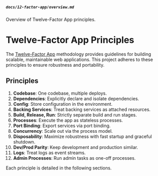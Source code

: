 
##### `docs/12-factor-app/overview.md`
Overview of Twelve-Factor App principles.

# Twelve-Factor App Principles

The [Twelve-Factor App](https://12factor.net/) methodology provides guidelines for building scalable, maintainable web applications. This project adheres to these principles to ensure robustness and portability.

## Principles
1. **Codebase**: One codebase, multiple deploys.
2. **Dependencies**: Explicitly declare and isolate dependencies.
3. **Config**: Store configuration in the environment.
4. **Backing Services**: Treat backing services as attached resources.
5. **Build, Release, Run**: Strictly separate build and run stages.
6. **Processes**: Execute the app as stateless processes.
7. **Port Binding**: Export services via port binding.
8. **Concurrency**: Scale out via the process model.
9. **Disposability**: Maximize robustness with fast startup and graceful shutdown.
10. **Dev/Prod Parity**: Keep development and production similar.
11. **Logs**: Treat logs as event streams.
12. **Admin Processes**: Run admin tasks as one-off processes.

Each principle is detailed in the following sections.